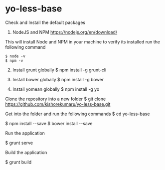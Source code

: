 # yo-less-base


Check and Install the default packages 

1. NodeJS and NPM 
  https://nodejs.org/en/download/ 
  
  This will install Node and NPM in your machine
  to verify its installed run the following command 
  
  `$ node -v`  
  `$ npm -v`

2. Install grunt globally
  $ npm install -g grunt-cli
  
3. Install bower globally
  $ npm install -g bower
  
4. Install yomean globally
  $ npm install -g yo
  
  
Clone the repository into a new folder
  $ git clone https://github.com/kishorekumaru/yo-less-base.git

Get into the folder and run the following commands
  $ cd yo-less-base
  
  $ npm install --save
  $ bower install --save
  
  Run the application
  
  $ grunt serve
  
  Build the application
  
  $ grunt build
